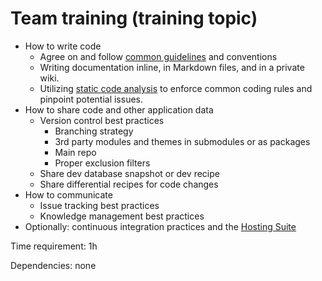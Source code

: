 # Team training (training topic)



- How to write code
	- Agree on and follow [common guidelines](../../DevelopmentGuidelines/) and conventions
	- Writing documentation inline, in Markdown files, and in a private wiki.
	- Utilizing [static code analysis](https://github.com/Lombiq/.NET-Analyzers) to enforce common coding rules and pinpoint potential issues.
- How to share code and other application data
	- Version control best practices
		- Branching strategy
		- 3rd party modules and themes in submodules or as packages
		- Main repo
		- Proper exclusion filters
	- Share dev database snapshot or dev recipe
	- Share differential recipes for code changes
- How to communicate
	- Issue tracking best practices
	- Knowledge management best practices
- Optionally: continuous integration practices and the [Hosting Suite](https://dotnest.com/knowledge-base/topics/lombiq-hosting-suite)

Time requirement: 1h

Dependencies: none